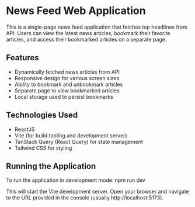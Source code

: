 # News Feed Web Application

This is a single-page news feed application that fetches top headlines from API. Users can view the latest news articles, bookmark their favorite articles, and access their bookmarked articles on a separate page.

## Features

- Dynamically fetched news articles from API
- Responsive design for various screen sizes
- Ability to bookmark and unbookmark articles
- Separate page to view bookmarked articles
- Local storage used to persist bookmarks

## Technologies Used

- ReactJS
- Vite (for build tooling and development server)
- TanStack Query (React Query) for state management
- Tailwind CSS for styling

## Running the Application

To run the application in development mode:
npm run dev

This will start the Vite development server. Open your browser and navigate to the URL provided in the console (usually http://localhost:5173).


